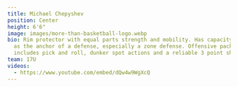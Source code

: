 ```yaml
---
title: Michael Chepyshev
position: Center
height: 6'6"
image: images/more-than-basketball-logo.webp
bio: Rim protector with equal parts strength and mobility. Has capacity to serve
  as the anchor of a defense, especially a zone defense. Offensive package
  includes pick and roll, dunker spot actions and a reliable 3 point shot.
team: 17U
videos:
  - https://www.youtube.com/embed/dQw4w9WgXcQ
---
```

